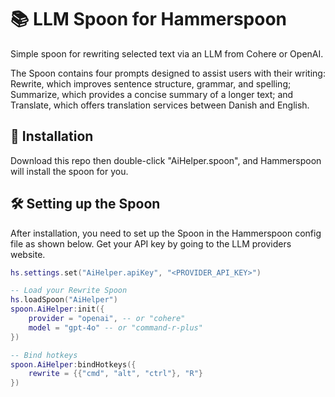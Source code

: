 # 📚 LLM Spoon for Hammerspoon

Simple spoon for rewriting selected text via an LLM from Cohere or OpenAI.

The Spoon contains four prompts designed to assist users with their writing: Rewrite, which improves sentence structure, grammar, and spelling; Summarize, which provides a concise summary of a longer text; and Translate, which offers translation services between Danish and English.

## 🚀 Installation

Download this repo then double-click "AiHelper.spoon", and Hammerspoon will install the spoon for you.

## 🛠️ Setting up the Spoon

After installation, you need to set up the Spoon in the Hammerspoon config file as shown below. Get your API key by going to the LLM providers website.

```lua
hs.settings.set("AiHelper.apiKey", "<PROVIDER_API_KEY>")

-- Load your Rewrite Spoon
hs.loadSpoon("AiHelper")
spoon.AiHelper:init({
    provider = "openai", -- or "cohere"
    model = "gpt-4o" -- or "command-r-plus"
})

-- Bind hotkeys
spoon.AiHelper:bindHotkeys({
    rewrite = {{"cmd", "alt", "ctrl"}, "R"}
})
```
